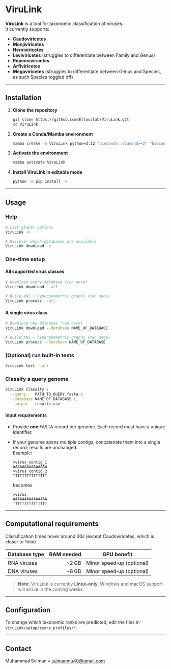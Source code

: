 # ViruLink

**ViruLink** is a tool for taxonomic classification of viruses.  
It currently supports:

- **Caudoviricetes**  
- **Monjiviricetes**  
- **Herviviricetes**
- **Leviviricetes** (struggles to differentiate between Family and Genus)
- **Repensiviricetes**
- **Arfiviricetes**
- **Megaviricetes** (struggles to differentiate between Genus and Species, as such Species toggled off)

---

## Installation

1. **Clone the repository**

   ```bash
   git clone https://github.com/Ellouzlab/ViruLink.git
   cd ViruLink
   ```

2. **Create a Conda/Mamba environment**

   ```bash
   mamba create -n ViruLink python=3.12 "bioconda::diamond>=2" "bioconda::skani=0.2.2"
   ```

3. **Activate the environment**

   ```bash
   mamba activate ViruLink
   ```

4. **Install ViruLink in editable mode**

   ```bash
   python -m pip install -e .
   ```

---

## Usage

### Help

```bash
# List global options
ViruLink -h

# Discover which databases are available
ViruLink download -h
```

### One‑time setup

#### All supported virus classes

```bash
# Download every database (run once)
ViruLink download --all

# Build ANI + hypergeometric graphs (run once)
ViruLink process --all
```

#### A single virus class

```bash
# Download one database (run once)
ViruLink download --database NAME_OF_DATABASE

# Build ANI + hypergeometric graphs (run once)
ViruLink process --database NAME_OF_DATABASE
```

### (Optional) run built‑in tests

```bash
ViruLink test --all
```

### Classify a query genome

```bash
ViruLink classify \
  --query    PATH_TO_QUERY.fasta \
  --database NAME_OF_DATABASE \
  --output   results.csv
```

#### Input requirements

- Provide **one** FASTA record per genome. Each record must have a unique identifier.  
- If your genome spans multiple contigs, concatenate them into a single record; results are unchanged.  
  Example:

  ```fasta
  >virus_contig_1
  AAAAAAAAAAAAAAA
  >virus_contig_2
  TTTTTTTTTTTTTTT
  ```

  becomes

  ```fasta
  >virus
  AAAAAAAAAAAAAAA
  TTTTTTTTTTTTTTT
  ```

---

## Computational requirements

Classification times hover around 30s (except Caudoviricetes, which is closer to 1min)

| Database type | RAM needed | GPU benefit |
|---------------|-----------:|-------------|
| RNA viruses   | ~2 GB      | Minor speed‑up (optional) |
| DNA viruses   | ~8 GB      | Minor speed‑up (optional) |

> **Note:** ViruLink is currently **Linux‑only**. Windows and macOS support will arrive in the coming weeks.

---

## Configuration

To change which taxonomic ranks are predicted, edit the files in  
`ViruLink/setup/score_profiles/*`.

---

## Contact

Muhammad Sulman • <sulmanmu40@gmail.com>
